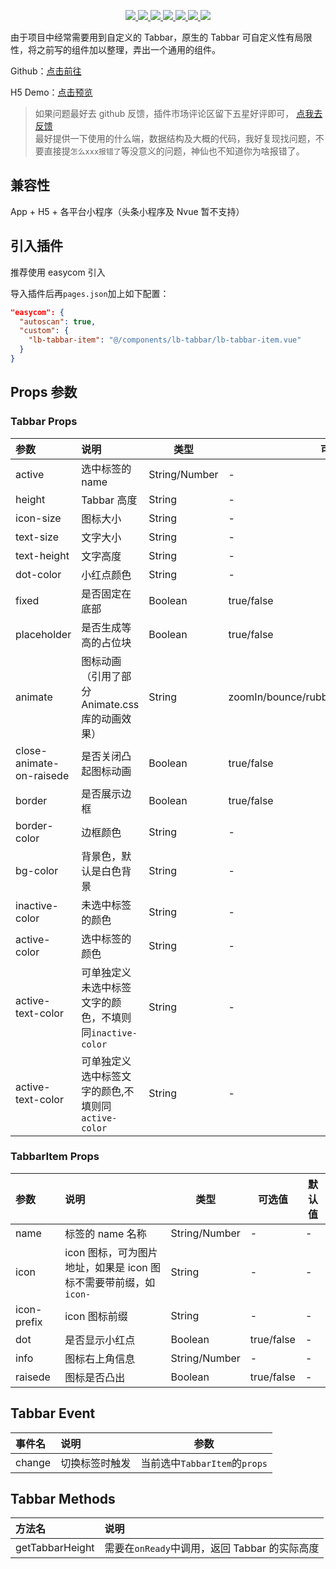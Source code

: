 <p align="center">
  <a href="https://github.com/liub1934/uni-lb-tabbar">
    <img src="https://img.shields.io/github/stars/liub1934/uni-lb-tabbar">
  </a>
  <a href="https://github.com/liub1934/uni-lb-tabbar/fork">
    <img src="https://img.shields.io/github/forks/liub1934/uni-lb-tabbar">
  </a>
  <a href="https://github.com/liub1934/uni-lb-tabbar/issues">
    <img src="https://img.shields.io/github/issues/liub1934/uni-lb-tabbar">
  </a>
  <a href="https://www.npmjs.com/package/uni-lb-tabbar">
    <img src="https://img.shields.io/npm/v/uni-lb-tabbar">
  </a>
  <a href="https://npmcharts.com/compare/uni-lb-tabbar?minimal=true">
    <img src="https://img.shields.io/npm/dm/uni-lb-tabbar">
  </a>
  <a href="https://standardjs.com">
    <img src="https://img.shields.io/badge/code%20style-standard-brightgreen">
  </a>
  <a href="https://github.com/liub1934/uni-lb-tabbar/blob/master/LICENSE">
    <img src="https://img.shields.io/github/license/liub1934/uni-lb-tabbar">
  </a>
</p>

由于项目中经常需要用到自定义的 Tabbar，原生的 Tabbar 可自定义性有局限性，将之前写的组件加以整理，弄出一个通用的组件。

Github：[点击前往](https://github.com/liub1934/uni-lb-tabbar)

<!-- 插件市场：[点击前往](https://ext.dcloud.net.cn/plugin?id=1111)   -->

H5 Demo：[点击预览](https://github.liubing.me/uni-lb-tabbar)

> 如果问题最好去 github 反馈，插件市场评论区留下五星好评即可， [点我去反馈](https://github.com/liub1934/uni-lb-tabbar/issues/new)  
> 最好提供一下使用的什么端，数据结构及大概的代码，我好复现找问题，不要直接提`怎么xxx报错了`等没意义的问题，神仙也不知道你为啥报错了。

## 兼容性

App + H5 + 各平台小程序（头条小程序及 Nvue 暂不支持）

## 引入插件

推荐使用 easycom 引入

导入插件后再`pages.json`加上如下配置：

```json
"easycom": {
  "autoscan": true,
  "custom": {
    "lb-tabbar-item": "@/components/lb-tabbar/lb-tabbar-item.vue"
  }
}
```

<!-- npm 安装引入：

```shell
npm install uni-lb-tabbar
```

npm 安装完成后再`pages.json`加上如下配置：

```json
"easycom": {
  "autoscan": true,
  "custom": {
    "lb-tabbar": "uni-lb-tabbar/lb-tabbar.vue",
    "lb-tabbar-item": "uni-lb-tabbar/lb-tabbar-item.vue"
  }
}
``` -->

## Props 参数

### Tabbar Props

| 参数                     | 说明                                                     | 类型          | 可选值                                   | 默认值  |
| :----------------------- | :------------------------------------------------------- | ------------- | ---------------------------------------- | ------- |
| active                   | 选中标签的 name                                          | String/Number | -                                        | -       |
| height                   | Tabbar 高度                                              | String        | -                                        | 50px    |
| icon-size                | 图标大小                                                 | String        | -                                        | 22px    |
| text-size                | 文字大小                                                 | String        | -                                        | 12px    |
| text-height              | 文字高度                                                 | String        | -                                        | 18px    |
| dot-color                | 小红点颜色                                               | String        | -                                        | #F56C6C |
| fixed                    | 是否固定在底部                                           | Boolean       | true/false                               | true    |
| placeholder              | 是否生成等高的占位块                                     | Boolean       | true/false                               | true    |
| animate                  | 图标动画（引用了部分 Animate.css 库的动画效果）          | String        | zoomIn/bounce/rubberBand/bounceIn/fadeIn | -       |
| close-animate-on-raisede | 是否关闭凸起图标动画                                     | Boolean       | true/false                               | true    |
| border                   | 是否展示边框                                             | Boolean       | true/false                               | true    |
| border-color             | 边框颜色                                                 | String        | -                                        | #DCDFE6 |
| bg-color                 | 背景色，默认是白色背景                                   | String        | -                                        | #FFF    |
| inactive-color           | 未选中标签的颜色                                         | String        | -                                        | #909399 |
| active-color             | 选中标签的颜色                                           | String        | -                                        | #409EFF |
| active-text-color        | 可单独定义未选中标签文字的颜色，不填则同`inactive-color` | String        | -                                        | -       |
| active-text-color        | 可单独定义选中标签文字的颜色,不填则同`active-color`      | String        | -                                        | -       |

### TabbarItem Props

| 参数        | 说明                                                             | 类型          | 可选值     | 默认值 |
| :---------- | :--------------------------------------------------------------- | ------------- | ---------- | ------ |
| name        | 标签的 name 名称                                                 | String/Number | -          | -      |
| icon        | icon 图标，可为图片地址，如果是 icon 图标不需要带前缀，如`icon-` | String        | -          | -      |
| icon-prefix | icon 图标前缀                                                    | String        | -          | -      |
| dot         | 是否显示小红点                                                   | Boolean       | true/false | -      |
| info        | 图标右上角信息                                                   | String/Number | -          | -      |
| raisede     | 图标是否凸出                                                     | Boolean       | true/false | -      |

## Tabbar Event

| 事件名 | 说明           | 参数                          |
| :----- | :------------- | ----------------------------- |
| change | 切换标签时触发 | 当前选中`TabbarItem`的`props` |

## Tabbar Methods

| 方法名          | 说明                                          |
| :-------------- | :-------------------------------------------- |
| getTabbarHeight | 需要在`onReady`中调用，返回 Tabbar 的实际高度 |
